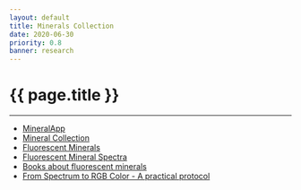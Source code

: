 ```yaml
---
layout: default
title: Minerals Collection
date: 2020-06-30
priority: 0.8
banner: research
---
```


{{ page.title }}
=====
---

 - [MineralApp](/mineralapp/)
 - [Mineral Collection](collection/)
 - [Fluorescent Minerals](fluocollection/)
 - [Fluorescent Mineral Spectra](fluospectra/)
 - [Books about fluorescent minerals](fluobooks/)
 - [From Spectrum to RGB Color - A practical protocol](spectrum2color/)

